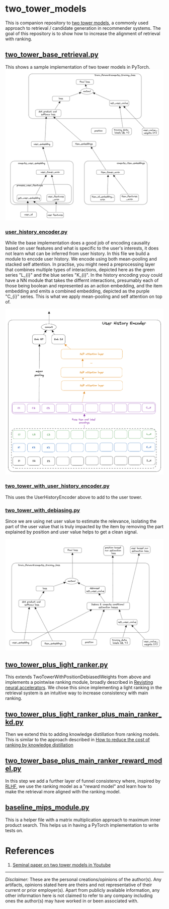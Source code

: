# two_tower_models

This is companion repository to [two tower models](https://recsysml.substack.com/p/two-tower-models-for-retrieval-of), a commonly used approach to retrieval / candidate generation in recommender systems. The goal of this repository is to show how to increase the alignment of retrieval with ranking.

## [two_tower_base_retrieval.py](./src/two_tower_base_retrieval.py)

This shows a sample implementation of two tower models in PyTorch.
![impl_two_tower_base_retrieval](./images/impl_two_tower_base_retrieval.png)

### [user_history_encoder.py](./src/user_history_encoder.py)

While the base implementation does a good job of encoding causality based on user features and what is specific to the user's interests, it does not learn what can be inferred from user history. In this file we build a module to encode user history. We encode using both mean-pooling and stacked self attention.
In practise, you might need a preprocessing layer that combines multiple types of interactions, depicted here as the green series "L_{i}" and the blue series "K_{i}".
In the history encoding youy could have a NN module that takes the differnt interactions, presumably each of those being boolean and represented as an action embedding, and the item embedding and emits a combined embedding, depicted as the purple "C_{i}" series. This is what we apply mean-pooling and self attention on top of.

![user_history_encoder](./images/user_history_encoder.png)

### [two_tower_with_user_history_encoder.py](./src/two_tower_with_user_history_encoder.py)

This uses the UserHistoryEncoder above to add to the user tower.

### [two_tower_with_debiasing.py](./src/two_tower_with_debiasing.py)

Since we are using net user value to estimate the relevance, isolating the part of the user value that is truly impacted by the item by removing the part explained by position and user value helps to get a clean signal.

![debiasing_the_label_of_two_tower_models](./images/debiasing_the_label_of_two_tower_models.png)

## [two_tower_plus_light_ranker.py](./src/two_tower_plus_light_ranker.py)

This extends TwoTowerWithPositionDebiasedWeights from above and implements a pointwise ranking module,
broadly described in [Revisting neural accelerators](https://arxiv.org/abs/2306.04039).
We chose this since implementing a light ranking in the retrieval system is an intuitive way to
increase consistency with main ranking.

## [two_tower_plus_light_ranker_plus_main_ranker_kd.py](./src/two_tower_plus_light_ranker_plus_main_ranker_kd.py)

Then we extend this to adding knowledge distillation from ranking models. This is similar 
to the approach described in [How to reduce the cost of ranking by knowledge distillation](https://recsysml.substack.com/p/how-to-reduce-cost-of-ranking-by)

## [two_tower_base_plus_main_ranker_reward_model.py](./src/two_tower_base_plus_main_ranker_reward_model.py)

In this step we add a further layer of funnel consistency where, inspired by
[RLHF](https://arxiv.org/abs/1909.08593), we use the ranking model as a "reward model"
and learn how to make the retrieval more aligned with the ranking model.

## [baseline_mips_module.py](./src/baseline_mips_module.py)

This is a helper file with a matrix multiplication approach to maximum inner product search.
This helps us in having a PyTorch implementation to write tests on.

# References

1. [Seminal paper on two tower models in Youtube](https://static.googleusercontent.com/media/research.google.com/en//pubs/archive/45530.pdf)

------

_Disclaimer:_ These are the personal creations/opinions of the author(s). Any artifacts, opinions stated here are theirs and not representative of their current or prior employer(s). Apart from publicly available information, any other information here is not claimed to refer to any company including ones the author(s) may have worked in or been associated with.
